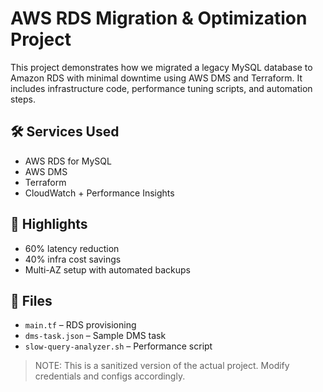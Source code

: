 # AWS RDS Migration & Optimization Project

This project demonstrates how we migrated a legacy MySQL database to Amazon RDS with minimal downtime using AWS DMS and Terraform. It includes infrastructure code, performance tuning scripts, and automation steps.

## 🛠 Services Used
- AWS RDS for MySQL
- AWS DMS
- Terraform
- CloudWatch + Performance Insights

## 🚀 Highlights
- 60% latency reduction
- 40% infra cost savings
- Multi-AZ setup with automated backups

## 📂 Files
- `main.tf` – RDS provisioning
- `dms-task.json` – Sample DMS task
- `slow-query-analyzer.sh` – Performance script

> NOTE: This is a sanitized version of the actual project. Modify credentials and configs accordingly.
